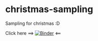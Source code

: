 # christmas-sampling
Sampling for christmas :D

Click here ==>       [![Binder](https://mybinder.org/badge_logo.svg)](https://mybinder.org/v2/gh/ltetrel/christmas-sampling/blob/master/README.md/master)         <==
